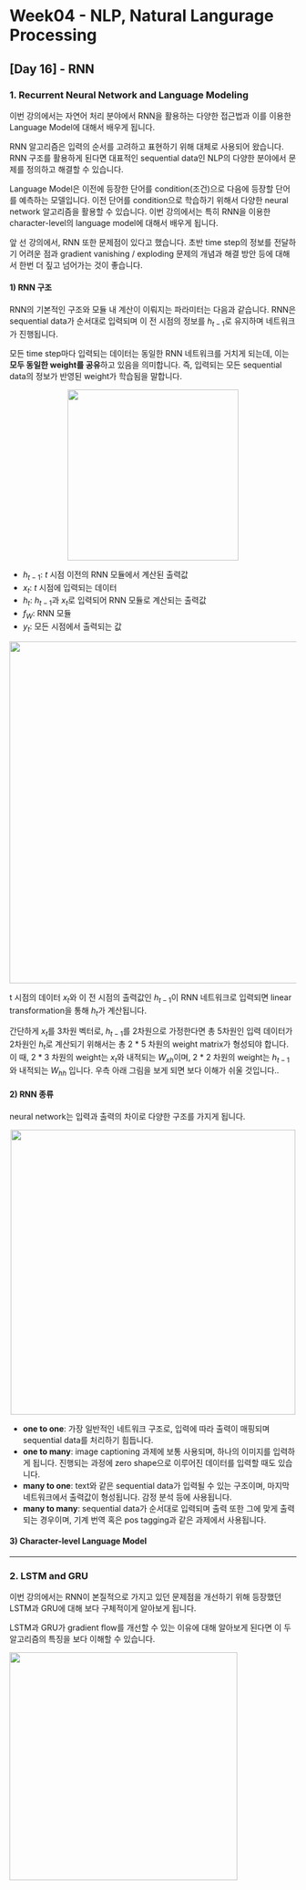 # Week04 - NLP, Natural Langurage Processing

## [Day 16] - RNN

### 1. Recurrent Neural Network and Language Modeling

이번 강의에서는 자연어 처리 분야에서 RNN을 활용하는 다양한 접근법과 이를 이용한 Language Model에 대해서 배우게 됩니다.

RNN 알고리즘은 입력의 순서를 고려하고 표현하기 위해 대체로 사용되어 왔습니다. RNN 구조를 활용하게 된다면 대표적인 sequential data인 NLP의 다양한 분야에서 문제를 정의하고 해결할 수 있습니다.

Language Model은 이전에 등장한 단어를 condition(조건)으로 다음에 등장할 단어를 예측하는 모델입니다. 이전 단어를 condition으로 학습하기 위해서 다양한 neural network 알고리즘을 활용할 수 있습니다. 이번 강의에서는 특히 RNN을 이용한 character-level의 language model에 대해서 배우게 됩니다.

앞 선 강의에서, RNN 또한 문제점이 있다고 했습니다. 초반 time step의 정보를 전달하기 어려운 점과 gradient vanishing / exploding 문제의 개념과 해결 방안 등에 대해서 한번 더 짚고 넘어가는 것이 좋습니다.

#### 1) RNN 구조

RNN의 기본적인 구조와 모듈 내 계산이 이뤄지는 파라미터는 다음과 같습니다. RNN은 sequential data가 순서대로 입력되며 이 전 시점의 정보를 $h_{t-1}$로 유지하며 네트워크가 진행됩니다.

모든 time step마다 입력되는 데이터는 동일한 RNN 네트워크를 거치게 되는데, 이는 **모두 동일한 weight를 공유**하고 있음을 의미합니다. 즉, 입력되는 모든 sequential data의 정보가 반영된 weight가 학습됨을 말합니다.

<center>
<image src = https://user-images.githubusercontent.com/48677363/108050916-99533980-708d-11eb-8529-601265516375.png width = 300>
</center>

  - $h_{t-1}$: $t$ 시점 이전의 RNN 모듈에서 계산된 출력값
  - $x_{t}$: $t$ 시점에 입력되는 데이터
  - $h_{t}$: $h_{t-1}$과 $x_{t}$로 입력되어 RNN 모듈로 계산되는 출력값
  - $f_{W}$: RNN 모듈 
  - $y_{t}$: 모든 시점에서 출력되는 값

<center>
<image src = https://user-images.githubusercontent.com/48677363/108052063-f56a8d80-708e-11eb-90b9-f54341d04452.png width = 600>
</center>

t 시점의 데이터 $x_{t}$와 이 전 시점의 출력값인 $h_{t-1}$이 RNN 네트워크로 입력되면 linear transformation을 통해 $h_{t}$가 계산됩니다.

간단하게 $x_{t}$를 3차원 벡터로, $h_{t-1}$를 2차원으로 가정한다면 총 5차원인 입력 데이터가 2차원인 $h_{t}$로 계산되기 위해서는 총 2 * 5 차원의 weight matrix가 형성되야 합니다. 이 때, 2 * 3 차원의 weight는 $x_{t}$와 내적되는 $W_{xh}$이며, 2 * 2 차원의 weight는 $h_{t-1}$와 내적되는 $W_{hh}$ 입니다. 우측 아래 그림을 보게 되면 보다 이해가 쉬울 것입니다..

#### 2) RNN 종류

neural network는 입력과 출력의 차이로 다양한 구조를 가지게 됩니다. 

<center>
<image src = https://user-images.githubusercontent.com/48677363/108053146-62325780-7090-11eb-9701-e31338067860.png width = 500>
</center>

  - **one to one**: 가장 일반적인 네트워크 구조로, 입력에 따라 출력이 매핑되며 sequential data를 처리하기 힘듭니다.
  - **one to many**: image captioning 과제에 보통 사용되며, 하나의 이미지를 입력하게 됩니다. 진행되는 과정에 zero shape으로 이루어진 데이터를 입력할 때도 있습니다.
  - **many to one**: text와 같은 sequential data가 입력될 수 있는 구조이며, 마지막 네트워크에서 출력값이 형성됩니다. 감정 분석 등에 사용됩니다.
  - **many to many**: sequential data가 순서대로 입력되며 출력 또한 그에 맞게 출력되는 경우이며, 기계 번역 혹은 pos tagging과 같은 과제에서 사용됩니다.

#### 3) Character-level Language Model



----------

### 2. LSTM and GRU

이번 강의에서는 RNN이 본질적으로 가지고 있던 문제점을 개선하기 위해 등장했던 LSTM과 GRU에 대해 보다 구체적이게 알아보게 됩니다.

LSTM과 GRU가 gradient flow를 개선할 수 있는 이유에 대해 알아보게 된다면 이 두 알고리즘의 특징을 보다 이해할 수 있습니다.


<image src = https://user-images.githubusercontent.com/48677363/108050165-97d54180-708c-11eb-85c2-af0eb642332c.png width = 400>
